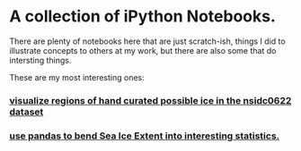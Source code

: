 # A collection of iPython Notebooks.

There are plenty of notebooks here that are just scratch-ish, things I did to illustrate concepts to others at my work, but there are also some that do intersting things.

These are my most interesting ones:

### [visualize regions of hand curated possible ice in the nsidc0622 dataset](http://nbviewer.ipython.org/github/flamingbear/ipython-notebooks/blob/master/notebooks/nsidc0622-valid-ice-polygon-extensions.ipynb)

### [use pandas to bend Sea Ice Extent into interesting statistics.](http://nbviewer.ipython.org/github/flamingbear/ipython-notebooks/blob/master/notebooks/Sea_Ice_Statistics.ipynb)
